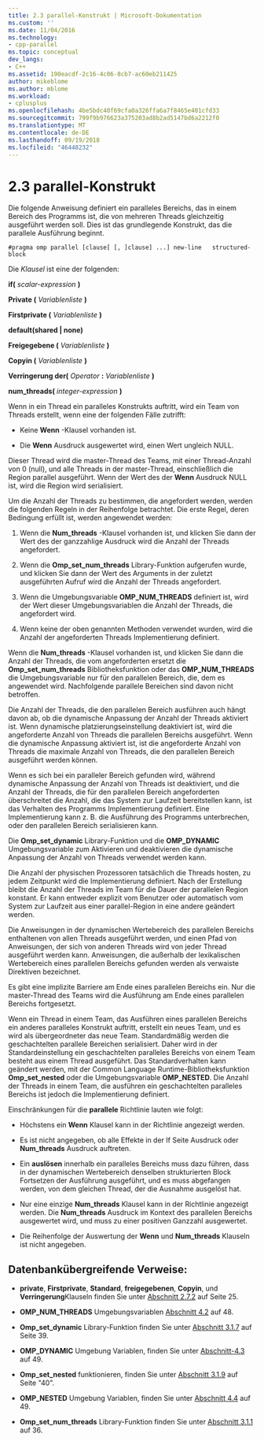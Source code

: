 ```yaml
---
title: 2.3 parallel-Konstrukt | Microsoft-Dokumentation
ms.custom: ''
ms.date: 11/04/2016
ms.technology:
- cpp-parallel
ms.topic: conceptual
dev_langs:
- C++
ms.assetid: 190eacdf-2c16-4c06-8cb7-ac60eb211425
author: mikeblome
ms.author: mblome
ms.workload:
- cplusplus
ms.openlocfilehash: 4be5bdc40f69cfa0a326ffa6a7f8465e401cfd33
ms.sourcegitcommit: 799f9b976623a375203ad8b2ad5147bd6a2212f0
ms.translationtype: MT
ms.contentlocale: de-DE
ms.lasthandoff: 09/19/2018
ms.locfileid: "46448232"
---
```

# <a name="23-parallel-construct"></a>2.3 parallel-Konstrukt

Die folgende Anweisung definiert ein paralleles Bereichs, das in einem Bereich des Programms ist, die von mehreren Threads gleichzeitig ausgeführt werden soll. Dies ist das grundlegende Konstrukt, das die parallele Ausführung beginnt.

```
#pragma omp parallel [clause[ [, ]clause] ...] new-line   structured-block
```

Die *Klausel* ist eine der folgenden:

**if(** *scalar-expression* **)**

**Private (** *Variablenliste* **)**

**Firstprivate (** *Variablenliste* **)**

**default(shared &#124; none)**

**Freigegebene (** *Variablenliste* **)**

**Copyin (** *Variablenliste* **)**

**Verringerung der(**  *Operator*  **:**  *Variablenliste*  **)**

**num_threads(** *integer-expression* **)**

Wenn in ein Thread ein paralleles Konstrukts auftritt, wird ein Team von Threads erstellt, wenn eine der folgenden Fälle zutrifft:

- Keine **Wenn** -Klausel vorhanden ist.

- Die **Wenn** Ausdruck ausgewertet wird, einen Wert ungleich NULL.

Dieser Thread wird die master-Thread des Teams, mit einer Thread-Anzahl von 0 (null), und alle Threads in der master-Thread, einschließlich die Region parallel ausgeführt. Wenn der Wert des der **Wenn** Ausdruck NULL ist, wird die Region wird serialisiert.

Um die Anzahl der Threads zu bestimmen, die angefordert werden, werden die folgenden Regeln in der Reihenfolge betrachtet. Die erste Regel, deren Bedingung erfüllt ist, werden angewendet werden:

1. Wenn die **Num_threads** -Klausel vorhanden ist, und klicken Sie dann der Wert des der ganzzahlige Ausdruck wird die Anzahl der Threads angefordert.

1. Wenn die **Omp_set_num_threads** Library-Funktion aufgerufen wurde, und klicken Sie dann der Wert des Arguments in der zuletzt ausgeführten Aufruf wird die Anzahl der Threads angefordert.

1. Wenn die Umgebungsvariable **OMP_NUM_THREADS** definiert ist, wird der Wert dieser Umgebungsvariablen die Anzahl der Threads, die angefordert wird.

1. Wenn keine der oben genannten Methoden verwendet wurden, wird die Anzahl der angeforderten Threads Implementierung definiert.

Wenn die **Num_threads** -Klausel vorhanden ist, und klicken Sie dann die Anzahl der Threads, die vom angeforderten ersetzt die **Omp_set_num_threads** Bibliotheksfunktion oder das **OMP_NUM_THREADS** die Umgebungsvariable nur für den parallelen Bereich, die, dem es angewendet wird. Nachfolgende parallele Bereichen sind davon nicht betroffen.

Die Anzahl der Threads, die den parallelen Bereich ausführen auch hängt davon ab, ob die dynamische Anpassung der Anzahl der Threads aktiviert ist. Wenn dynamische platzierungseinstellung deaktiviert ist, wird die angeforderte Anzahl von Threads die parallelen Bereichs ausgeführt. Wenn die dynamische Anpassung aktiviert ist, ist die angeforderte Anzahl von Threads die maximale Anzahl von Threads, die den parallelen Bereich ausgeführt werden können.

Wenn es sich bei ein paralleler Bereich gefunden wird, während dynamische Anpassung der Anzahl von Threads ist deaktiviert, und die Anzahl der Threads, die für den parallelen Bereich angeforderten überschreitet die Anzahl, die das System zur Laufzeit bereitstellen kann, ist das Verhalten des Programms Implementierung definiert. Eine Implementierung kann z. B. die Ausführung des Programms unterbrechen, oder den parallelen Bereich serialisieren kann.

Die **Omp_set_dynamic** Library-Funktion und die **OMP_DYNAMIC** Umgebungsvariable zum Aktivieren und deaktivieren die dynamische Anpassung der Anzahl von Threads verwendet werden kann.

Die Anzahl der physischen Prozessoren tatsächlich die Threads hosten, zu jedem Zeitpunkt wird die Implementierung definiert. Nach der Erstellung bleibt die Anzahl der Threads im Team für die Dauer der parallelen Region konstant. Er kann entweder explizit vom Benutzer oder automatisch vom System zur Laufzeit aus einer parallel-Region in eine andere geändert werden.

Die Anweisungen in der dynamischen Wertebereich des parallelen Bereichs enthaltenen von allen Threads ausgeführt werden, und einen Pfad von Anweisungen, der sich von anderen Threads wird von jeder Thread ausgeführt werden kann. Anweisungen, die außerhalb der lexikalischen Wertebereich eines parallelen Bereichs gefunden werden als verwaiste Direktiven bezeichnet.

Es gibt eine implizite Barriere am Ende eines parallelen Bereichs ein. Nur die master-Thread des Teams wird die Ausführung am Ende eines parallelen Bereichs fortgesetzt.

Wenn ein Thread in einem Team, das Ausführen eines parallelen Bereichs ein anderes paralleles Konstrukt auftritt, erstellt ein neues Team, und es wird als übergeordneter das neue Team. Standardmäßig werden die geschachtelten parallele Bereichen serialisiert. Daher wird in der Standardeinstellung ein geschachtelten paralleles Bereichs von einem Team besteht aus einem Thread ausgeführt. Das Standardverhalten kann geändert werden, mit der Common Language Runtime-Bibliotheksfunktion **Omp_set_nested** oder die Umgebungsvariable **OMP_NESTED**. Die Anzahl der Threads in einem Team, die ausführen ein geschachtelten paralleles Bereichs ist jedoch die Implementierung definiert.

Einschränkungen für die **parallele** Richtlinie lauten wie folgt:

- Höchstens ein **Wenn** Klausel kann in der Richtlinie angezeigt werden.

- Es ist nicht angegeben, ob alle Effekte in der If Seite Ausdruck oder **Num_threads** Ausdruck auftreten.

- Ein **auslösen** innerhalb ein paralleles Bereichs muss dazu führen, dass in der dynamischen Wertebereich denselben strukturierten Block Fortsetzen der Ausführung ausgeführt, und es muss abgefangen werden, von dem gleichen Thread, der die Ausnahme ausgelöst hat.

- Nur eine einzige **Num_threads** Klausel kann in der Richtlinie angezeigt werden. Die **Num_threads** Ausdruck im Kontext des parallelen Bereichs ausgewertet wird, und muss zu einer positiven Ganzzahl ausgewertet.

- Die Reihenfolge der Auswertung der **Wenn** und **Num_threads** Klauseln ist nicht angegeben.

## <a name="cross-references"></a>Datenbankübergreifende Verweise:

- **private**, **Firstprivate**, **Standard**, **freigegebenen**, **Copyin**, und **Verringerung**Klauseln finden Sie unter [Abschnitt 2.7.2](../../parallel/openmp/2-7-2-data-sharing-attribute-clauses.md) auf Seite 25.

- **OMP_NUM_THREADS** Umgebungsvariablen [Abschnitt 4.2](../../parallel/openmp/4-2-omp-num-threads.md) auf 48.

- **Omp_set_dynamic** Library-Funktion finden Sie unter [Abschnitt 3.1.7](../../parallel/openmp/3-1-7-omp-set-dynamic-function.md) auf Seite 39.

- **OMP_DYNAMIC** Umgebung Variablen, finden Sie unter [Abschnitt-4.3](../../parallel/openmp/4-3-omp-dynamic.md) auf 49.

- **Omp_set_nested** funktionieren, finden Sie unter [Abschnitt 3.1.9](../../parallel/openmp/3-1-9-omp-set-nested-function.md) auf Seite "40".

- **OMP_NESTED** Umgebung Variablen, finden Sie unter [Abschnitt 4.4](../../parallel/openmp/4-4-omp-nested.md) auf 49.

- **Omp_set_num_threads** Library-Funktion finden Sie unter [Abschnitt 3.1.1](../../parallel/openmp/3-1-1-omp-set-num-threads-function.md) auf 36.